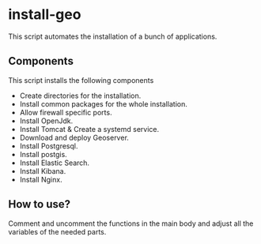 install-geo
============
This script automates the installation of a bunch of applications.

## Components 
This script installs the following components
* Create directories for the installation.
* Install common packages for the whole installation.
* Allow firewall specific ports.
* Install OpenJdk.
* Install Tomcat & Create a systemd service.
* Download and deploy Geoserver.
* Install Postgresql.
* Install postgis.
* Install Elastic Search.
* Install Kibana.
* Install Nginx.

## How to use? 
Comment and uncomment the functions in the main body and adjust all the variables of the needed parts.
